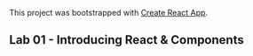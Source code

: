 This project was bootstrapped with [Create React App](https://github.com/facebook/create-react-app).

## Lab 01 - Introducing React & Components


